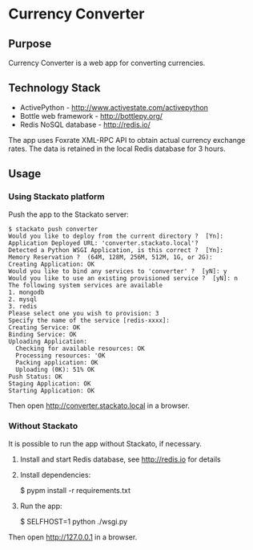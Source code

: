 # Currency Converter

## Purpose

Currency Converter is a web app for converting currencies. 

## Technology Stack

 * ActivePython - http://www.activestate.com/activepython
 * Bottle web framework - http://bottlepy.org/
 * Redis NoSQL database - http://redis.io/

The app uses Foxrate XML-RPC API to obtain actual currency
exchange rates. The data is retained in the local Redis 
database for 3 hours.

## Usage

### Using Stackato platform

Push the app to the Stackato server:

    $ stackato push converter
    Would you like to deploy from the current directory ?  [Yn]:
    Application Deployed URL: 'converter.stackato.local'? 
    Detected a Python WSGI Application, is this correct ?  [Yn]:
    Memory Reservation ?  (64M, 128M, 256M, 512M, 1G, or 2G): 
    Creating Application: OK
    Would you like to bind any services to 'converter' ?  [yN]: y
    Would you like to use an existing provisioned service ?  [yN]: n
    The following system services are available
    1. mongodb
    2. mysql  
    3. redis  
    Please select one you wish to provision: 3
    Specify the name of the service [redis-xxxx]: 
    Creating Service: OK
    Binding Service: OK
    Uploading Application:
      Checking for available resources: OK
      Processing resources: 'OK
      Packing application: OK
      Uploading (0K): 51% OK
    Push Status: OK
    Staging Application: OK
    Starting Application: OK

Then open http://converter.stackato.local in a browser.

### Without Stackato

It is possible to run the app without Stackato, if necessary.

 1. Install and start Redis database, see http://redis.io for details

 1. Install dependencies:

    $ pypm install -r requirements.txt
 
 2. Run the app:

    $ SELFHOST=1 python ./wsgi.py
    
Then open http://127.0.0.1 in a browser.


